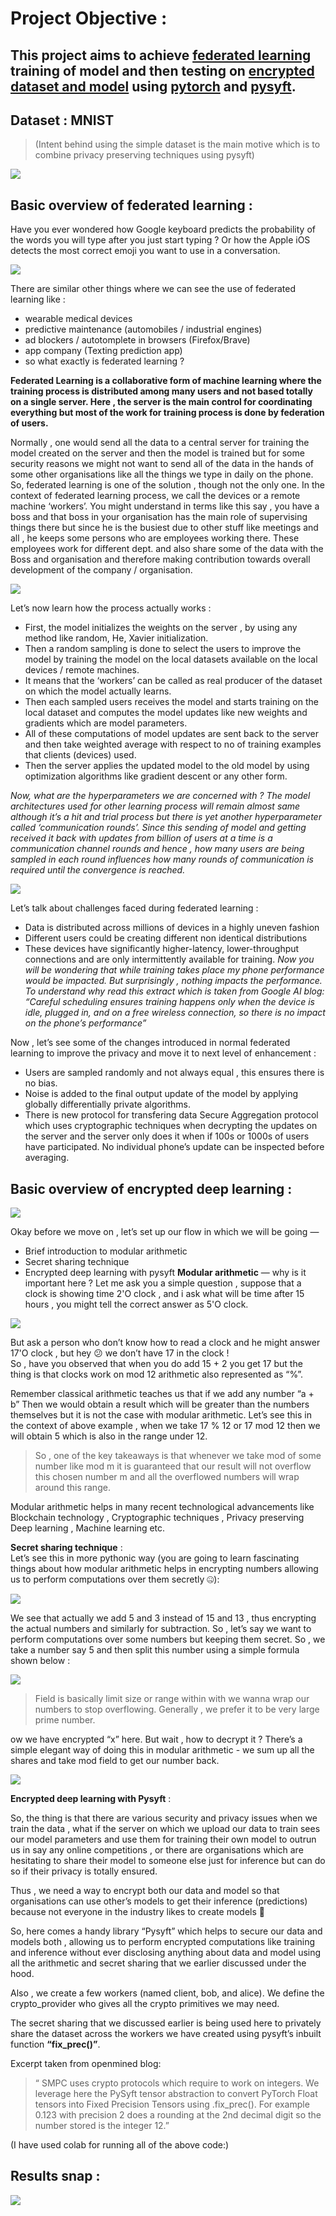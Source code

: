 # Project Objective :   
## This project aims to achieve [federated learning](https://ai.googleblog.com/2017/04/federated-learning-collaborative.html) training of model and then testing on [encrypted dataset and model](https://iamtrask.github.io/2017/03/17/safe-ai/) using [pytorch](https://pytorch.org/) and [pysyft](https://github.com/OpenMined/PySyft).

## Dataset : MNIST 
> (Intent behind using the simple dataset is the main motive which is to combine privacy preserving techniques using pysyft)

![](pics/google.gif)   

## Basic overview of federated learning :   

Have you ever wondered how Google keyboard predicts the probability of the words you will type after you just start typing ?
Or how the Apple iOS detects the most correct emoji you want to use in a conversation.

![](pics/ios.png)   

There are similar other things where we can see the use of federated learning like :
* wearable medical devices
* predictive maintenance (automobiles / industrial engines)
* ad blockers / autotomplete in browsers (Firefox/Brave)
* app company (Texting prediction app)
* so what exactly is federated learning ?

**Federated Learning is a collaborative form of machine learning where the training process is distributed among many users and not based totally on a single server. Here , the server is the main control for coordinating everything but most of the work for training process is done by federation of users.**  

Normally , one would send all the data to a central server for training the model created on the server and then the model is trained but for some security reasons we might not want to send all of the data in the hands of some other organisations like all the things we type in daily on the phone.
So, federated learning is one of the solution , though not the only one.
In the context of federated learning process, we call the devices or a remote machine ‘workers’.
You might understand in terms like this say , you have a boss and that boss in your organisation has the main role of supervising things there but since he is the busiest due to other stuff like meetings and all , he keeps some persons who are employees working there.
These employees work for different dept. and also share some of the data with the Boss and organisation and therefore making contribution towards overall development of the company / organisation.   

![](pics/fed1.png)    


Let’s now learn how the process actually works :
* First, the model initializes the weights on the server , by using any method like random, He, Xavier initialization.
* Then a random sampling is done to select the users to improve the model by training the model on the local datasets available on the local devices / remote machines.
* It means that the ‘workers’ can be called as real producer of the dataset on which the model actually learns.
* Then each sampled users receives the model and starts training on the local dataset and computes the model updates like new weights and gradients which are model parameters.
* All of these computations of model updates are sent back to the server and then take weighted average with respect to no of training examples that clients (devices) used.
* Then the server applies the updated model to the old model by using optimization algorithms like gradient descent or any other form.

_Now, what are the hyperparameters we are concerned with ?
The model architectures used for other learning process will remain almost same although it’s a hit and trial process but there is yet another hyperparameter called ‘communication rounds’.
Since this sending of model and getting received it back with updates from billion of users at a time is a communication channel rounds and hence , how many users are being sampled in each round influences how many rounds of communication is required until the convergence is reached._   

![](pics/fed2.png)      

Let’s talk about challenges faced during federated learning :
* Data is distributed across millions of devices in a highly uneven fashion
* Different users could be creating different non identical distributions
* These devices have significantly higher-latency, lower-throughput connections and are only intermittently available for training.
_Now you will be wondering that while training takes place my phone performance would be impacted.
But surprisingly , nothing impacts the performance.
To understand why read this extract which is taken from Google AI blog:
“Careful scheduling ensures training happens only when the device is idle, plugged in, and on a free wireless connection, so there is no impact on the phone’s performance”_    

Now , let’s see some of the changes introduced in normal federated learning to improve the privacy and move it to next level of enhancement :
* Users are sampled randomly and not always equal , this ensures there is no bias.
* Noise is added to the final output update of the model by applying globally differentially private algorithms.
* There is new protocol for transfering data Secure Aggregation protocol which uses cryptographic techniques when decrypting the updates on the server and the server only does it when if 100s or 1000s of users have participated. No individual phone’s update can be inspected before averaging.

## Basic overview of encrypted deep learning :   

![](pics/fed3.png)   

Okay before we move on , let’s set up our flow in which we will be going —
* Brief introduction to modular arithmetic
* Secret sharing technique
* Encrypted deep learning with pysyft
**Modular arithmetic** — why is it important here ?
Let me ask you a simple question , suppose that a clock is showing time 2'O clock , and i ask what will be time after 15 hours , you might tell the correct answer as 5'O clock.     

![](pics/fed4.jpeg)    

But ask a person who don’t know how to read a clock and he might answer 17'O clock , but hey 😕 we don’t have 17 in the clock !   
So , have you observed that when you do add 15 + 2 you get 17 but the thing is that clocks work on mod 12 arithmetic also represented as “%”.   

Remember classical arithmetic teaches us that if we add any number “a + b”
Then we would obtain a result which will be greater than the numbers themselves but it is not the case with modular arithmetic.
Let’s see this in the context of above example , when we take 17 % 12 or 17 mod 12 then we will obtain 5 which is also in the range under 12.   

> So , one of the key takeaways is that whenever we take mod of some number like mod m it is guaranteed that our result will not overflow this chosen number m and all the overflowed numbers will wrap around this range.  

Modular arithmetic helps in many recent technological advancements like Blockchain technology , Cryptographic techniques , Privacy preserving Deep learning , Machine learning etc.   

**Secret sharing technique** :    
Let’s see this in more pythonic way (you are going to learn fascinating things about how modular arithmetic helps in encrypting numbers allowing us to perform computations over them secretly 🤐):   

![](pics/fed5.jpeg)     

We see that actually we add 5 and 3 instead of 15 and 13 , thus encrypting the actual numbers and similarly for subtraction.
So , let’s say we want to perform computations over some numbers but keeping them secret.
So , we take a number say 5 and then split this number using a simple formula shown below :   

![](pics/fed6.jpeg)    

> Field is basically limit size or range within with we wanna wrap our numbers to stop overflowing. 
Generally , we prefer it to be very large prime number.   

ow we have encrypted “x” here.
But wait , how to decrypt it ?
There’s a simple elegant way of doing this in modular arithmetic -
we sum up all the shares and take mod field to get our number back.  

![](pics/fed7.jpeg)      

**Encrypted deep learning with Pysyft** :   

So, the thing is that there are various security and privacy issues when we train the data , what if the server on which we upload our data to train sees our model parameters and use them for training their own model to outrun us in say any online competitions , or there are organisations which are hesitating to share their model to someone else just for inference but can do so if their privacy is totally ensured.  

Thus , we need a way to encrypt both our data and model so that organisations can use other’s models to get their inference (predictions) because not everyone in the industry likes to create models 🙂   

So, here comes a handy library “Pysyft” which helps to secure our data and models both , allowing us to perform encrypted computations like training and inference without ever disclosing anything about data and model using all the arithmetic and secret sharing that we earlier discussed under the hood.     

Also , we create a few workers (named client, bob, and alice). 
We define the crypto_provider who gives all the crypto primitives we may need.   

The secret sharing that we discussed earlier is being used here to privately share the dataset across the workers we have created using pysyft’s inbuilt function **“fix_prec()”**.   

Excerpt taken from openmined blog:   

> “ SMPC uses crypto protocols which require to work on integers. We leverage here the PySyft tensor abstraction to convert PyTorch Float tensors into Fixed Precision Tensors using .fix_prec(). For example 0.123 with precision 2 does a rounding at the 2nd decimal digit so the number stored is the integer 12.”   


(I have used colab for running all of the above code:)  

## Results snap : 

![](pics/result.gif)      





